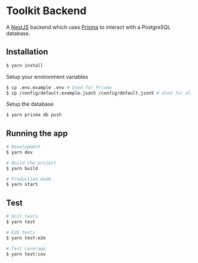 # Toolkit Backend
A [NestJS](https://nestjs.com/) backend which uses [Prisma](https://prisma.io) to interact with a PostgreSQL database.

## Installation

```bash
$ yarn install
```

Setup your environment variables
```bash
$ cp .env.example .env # Used for Prisma
$ cp /config/default.example.json5 /config/default.json5 # Used for all other values
```

Setup the database
```bash
$ yarn prisma db push
```

## Running the app

```bash
# Development
$ yarn dev

# Build the project
$ yarn build

# Production mode
$ yarn start
```

## Test

```bash
# Unit tests
$ yarn test

# E2E tests
$ yarn test:e2e

# Test coverage
$ yarn test:cov
```
